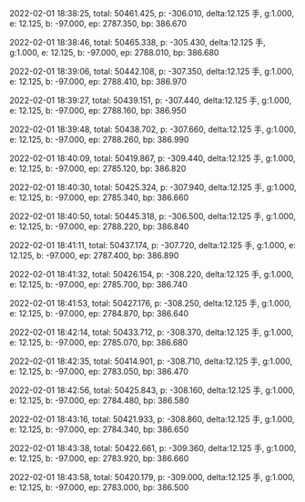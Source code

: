 2022-02-01 18:38:25, total: 50461.425, p: -306.010, delta:12.125 手, g:1.000, e: 12.125, b: -97.000, ep: 2787.350, bp: 386.670

2022-02-01 18:38:46, total: 50465.338, p: -305.430, delta:12.125 手, g:1.000, e: 12.125, b: -97.000, ep: 2788.010, bp: 386.680

2022-02-01 18:39:06, total: 50442.108, p: -307.350, delta:12.125 手, g:1.000, e: 12.125, b: -97.000, ep: 2788.410, bp: 386.970

2022-02-01 18:39:27, total: 50439.151, p: -307.440, delta:12.125 手, g:1.000, e: 12.125, b: -97.000, ep: 2788.160, bp: 386.950

2022-02-01 18:39:48, total: 50438.702, p: -307.660, delta:12.125 手, g:1.000, e: 12.125, b: -97.000, ep: 2788.260, bp: 386.990

2022-02-01 18:40:09, total: 50419.867, p: -309.440, delta:12.125 手, g:1.000, e: 12.125, b: -97.000, ep: 2785.120, bp: 386.820

2022-02-01 18:40:30, total: 50425.324, p: -307.940, delta:12.125 手, g:1.000, e: 12.125, b: -97.000, ep: 2785.340, bp: 386.660

2022-02-01 18:40:50, total: 50445.318, p: -306.500, delta:12.125 手, g:1.000, e: 12.125, b: -97.000, ep: 2788.220, bp: 386.840

2022-02-01 18:41:11, total: 50437.174, p: -307.720, delta:12.125 手, g:1.000, e: 12.125, b: -97.000, ep: 2787.400, bp: 386.890

2022-02-01 18:41:32, total: 50426.154, p: -308.220, delta:12.125 手, g:1.000, e: 12.125, b: -97.000, ep: 2785.700, bp: 386.740

2022-02-01 18:41:53, total: 50427.176, p: -308.250, delta:12.125 手, g:1.000, e: 12.125, b: -97.000, ep: 2784.870, bp: 386.640

2022-02-01 18:42:14, total: 50433.712, p: -308.370, delta:12.125 手, g:1.000, e: 12.125, b: -97.000, ep: 2785.070, bp: 386.680

2022-02-01 18:42:35, total: 50414.901, p: -308.710, delta:12.125 手, g:1.000, e: 12.125, b: -97.000, ep: 2783.050, bp: 386.470

2022-02-01 18:42:56, total: 50425.843, p: -308.160, delta:12.125 手, g:1.000, e: 12.125, b: -97.000, ep: 2784.480, bp: 386.580

2022-02-01 18:43:16, total: 50421.933, p: -308.860, delta:12.125 手, g:1.000, e: 12.125, b: -97.000, ep: 2784.340, bp: 386.650

2022-02-01 18:43:38, total: 50422.661, p: -309.360, delta:12.125 手, g:1.000, e: 12.125, b: -97.000, ep: 2783.920, bp: 386.660

2022-02-01 18:43:58, total: 50420.179, p: -309.000, delta:12.125 手, g:1.000, e: 12.125, b: -97.000, ep: 2783.000, bp: 386.500